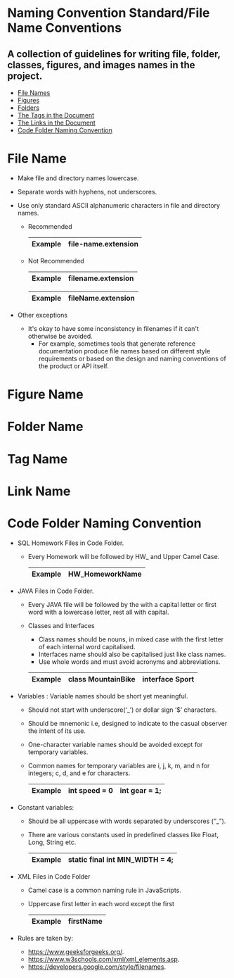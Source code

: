 #   Naming Convention Standard/File Name Conventions

## A collection of guidelines for writing file, folder, classes, figures, and images names in the project.
  
  * [File Names](#file-name)
  * [Figures](#figure-name)
  * [Folders](#folder-name)
  * [The Tags in the Document](#tag-name)
  * [The Links in the Document](#link-name)
  * [Code Folder Naming Convention](#code-folder-naming-convention)


# File Name
*  Make file and directory names lowercase.
*  Separate words with hyphens, not underscores.
*  Use only standard ASCII alphanumeric characters in  file and directory names.

    * Recommended


        Example | file-name.extension |
       ---------|---------------------|
 
    * Not Recommended


        Example | filename.extension |
       ---------|--------------------|

         Example | fileName.extension |
        ---------|--------------------|

* Other exceptions
  
  * It's okay to have some inconsistency in filenames if it can't otherwise be avoided.
    * For example, sometimes tools that generate reference documentation produce file names based on different style requirements or based on the design and naming conventions of the product or API itself.


# Figure Name

# Folder Name

# Tag Name

# Link Name

# Code Folder Naming Convention


* SQL Homework Files in Code Folder.
    * Every Homework will be followed by HW_ and Upper Camel Case.

        | Example    | HW_HomeworkName |
        | -----------| --------------- |


* JAVA Files in Code Folder.
    * Every JAVA file will be followed by the with a capital letter or first word with a lowercase letter, rest all with capital.

    * Classes and Interfaces
        * Class names should be nouns, in mixed case with the first letter of each internal word capitalised. 
        * Interfaces name should also be capitalised just like class names.
        * Use whole words and must avoid acronyms and abbreviations.

         | Example     | class MountainBike | interface Sport |
         | ----------- | ----------- | ----------- |

* Variables : Variable names should be short yet meaningful.
    * Should not start with underscore(‘_’) or dollar sign ‘$’ characters.
    * Should be mnemonic i.e, designed to indicate to the casual observer the intent of its use.
    * One-character variable names should be avoided except for temporary variables.
    * Common names for temporary variables are i, j, k, m, and n for integers; c, d, and e for characters.

        | Example     |  int speed = 0 |  int gear = 1; |
        | ----------- | ----------- | ----------- |

* Constant variables: 
  * Should be all uppercase with words separated by underscores (“_”).
  * There are various constants used in predefined classes like Float, Long, String etc.

    | Example     |  static final int MIN_WIDTH = 4; |
    | ----------- | -------------------------------- |

* XML Files in Code Folder
  * Camel case is a common naming rule in JavaScripts.
  * Uppercase first letter in each word except the first

    | Example     |  firstName |
    | ----------- | ---------- |




        
       























* Rules are taken by:
  *  https://www.geeksforgeeks.org/.
  *  https://www.w3schools.com/xml/xml_elements.asp.
  *  https://developers.google.com/style/filenames.

